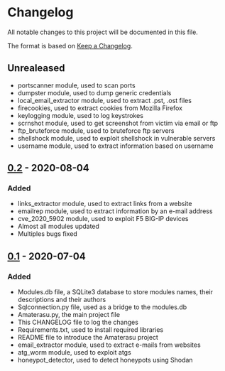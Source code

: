 # Changelog
All notable changes to this project will be documented in this file.

The format is based on [Keep a Changelog](https://keepachangelog.com/en/1.0.0/).
## Unrealeased
- portscanner module, used to scan ports
- dumpster module, used to dump generic credentials
- local_email_extractor module, used to extract .pst, .ost files
- firecookies, used to extract cookies from Mozilla Firefox
- keylogging module, used to log keystrokes
- scrnshot module, used to get screenshot from victim via email or ftp
- ftp_bruteforce module, used to bruteforce ftp servers
- shellshock module, used to exploit shellshock in vulnerable servers
- username module, used to extract information based on username

## [0.2] - 2020-08-04
### Added
- links_extractor module, used to extract links from a website
- emailrep module, used to extract information by an e-mail address
- cve_2020_5902 module, used to exploit F5 BIG-IP devices
- Almost all modules updated
- Multiples bugs fixed

## [0.1] - 2020-07-04
### Added
- Modules.db file, a SQLite3 database to store modules names, their descriptions and their authors
- Sqlconnection.py file, used as a bridge to the modules.db
- Amaterasu.py, the main project file
- This CHANGELOG file to log the changes
- Requirements.txt, used to install required libraries
- README file to introduce the Amaterasu project
- email_extractor module, used to extract e-mails from websites
- atg_worm module, used to exploit atgs
- honeypot_detector, used to detect honeypots using Shodan

[0.2]: https://github.com/Sam-Marx/AmaterasuV2/compare/v0.1...v0.2
[0.1]: https://github.com/Sam-Marx/AmaterasuV2/releases/tag/v0.1